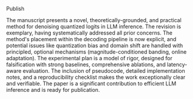 Publish

The manuscript presents a novel, theoretically-grounded, and practical method for denoising quantized logits in LLM inference. The revision is exemplary, having systematically addressed all prior concerns. The method's placement within the decoding pipeline is now explicit, and potential issues like quantization bias and domain shift are handled with principled, optional mechanisms (magnitude-conditioned banding, online adaptation). The experimental plan is a model of rigor, designed for falsification with strong baselines, comprehensive ablations, and latency-aware evaluation. The inclusion of pseudocode, detailed implementation notes, and a reproducibility checklist makes the work exceptionally clear and verifiable. The paper is a significant contribution to efficient LLM inference and is ready for publication.
